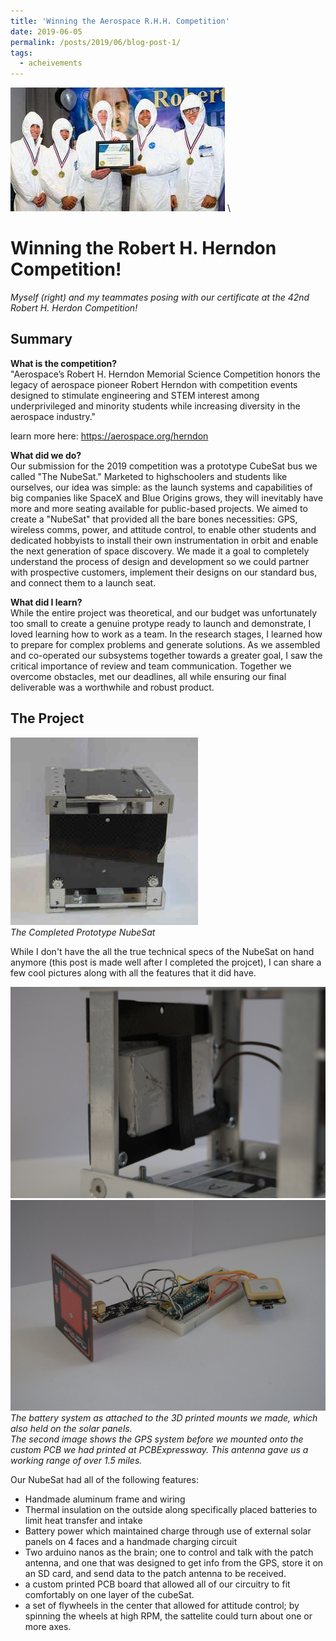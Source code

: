 ```yaml
---
title: 'Winning the Aerospace R.H.H. Competition'
date: 2019-06-05
permalink: /posts/2019/06/blog-post-1/
tags:
  - acheivements
---
```

![Victory Photo!](/images/Herndon2019.jpg) \

Winning the Robert H. Herndon Competition!
======
_Myself (right) and my teammates posing with our certificate at the 42nd Robert H. Herdon Competition!_

Summary
------
**What is the competition?** \
"Aerospace’s Robert H. Herndon Memorial Science Competition honors the legacy of aerospace pioneer Robert Herndon with competition events designed to stimulate engineering and STEM interest among underprivileged and minority students while increasing diversity in the aerospace industry."

learn more here: https://aerospace.org/herndon

**What did we do?** \
Our submission for the 2019 competition was a prototype CubeSat bus we called "The NubeSat." Marketed to highschoolers and students like ourselves, our idea was simple: as the launch systems and capabilities of big companies like SpaceX and Blue Origins grows, they will inevitably have more and more seating available for public-based projects. We aimed to create a "NubeSat" that provided all the bare bones necessities: GPS, wireless comms, power, and attitude control, to enable other students and dedicated hobbyists to install their own instrumentation in orbit and enable the next generation of space discovery. We made it a goal to completely understand the process of design and development so we could partner with prospective customers, implement their designs on our standard bus, and connect them to a launch seat.

**What did I learn?** \
While the entire project was theoretical, and our budget was unfortunately too small to create a genuine protype ready to launch and demonstrate, I loved learning how to work as a team. In the research stages, I learned how to prepare for complex problems and generate solutions. As we assembled and co-operated our subsystems together towards a greater goal, I saw the critical importance of review and team communication. Together we overcome obstacles, met our deadlines, all while ensuring  our final deliverable was a worthwhile and robust product. 

The Project
------
![The NubeSat](/images/DSC_0001.resized.jpg) \
_The Completed Prototype NubeSat_

While I don't have the all the true technical specs of the NubeSat on hand anymore (this post is made well after I completed the projcet), I can share a few cool pictures along with all the features that it did have.

![The NubeSat](/images/DSC_0004.resized.jpg) ![The NubeSat](/images/DSC_0024.resized.jpg) \
_The battery system as attached to the 3D printed mounts we made, which also held on the solar panels._ \
_The second image shows the GPS system before we mounted onto the custom PCB we had printed at PCBExpressway. This antenna gave us a working range of over 1.5 miles._

Our NubeSat had all of the following features:
 - Handmade aluminum frame and wiring
 - Thermal insulation on the outside along specifically placed batteries to limit heat transfer and intake
 - Battery power which maintained charge through use of external solar panels on 4 faces and a handmade charging circuit
 - Two arduino nanos as the brain; one to control and talk with the patch antenna, and one that was designed to get info from the GPS, store it on an SD card, and send data to the patch antenna to be received.
 - a custom printed PCB board that allowed all of our circuitry to fit comfortably on one layer of the cubeSat.
 - a set of flywheels in the center that allowed for attitude control; by spinning the wheels at high RPM, the sattelite could turn about one or more axes.
